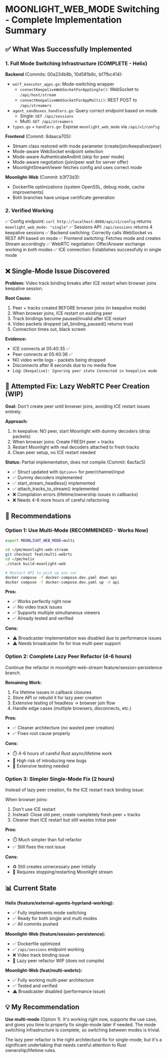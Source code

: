 # MOONLIGHT_WEB_MODE Switching - Complete Implementation Summary

## ✅ What Was Successfully Implemented

### 1. Full Mode Switching Infrastructure (COMPLETE - Helix)

**Backend** (Commits: 00a234b8b, 10d581b9c, bf7fbc414):
- `wolf_executor_apps.go`: Mode-switching wrapper
  - `connectKeepaliveWebSocketForAppSingle()`: WebSocket to `/api/host/stream`
  - `connectKeepaliveWebSocketForAppMulti()`: REST POST to `/api/streamers`
- `agent_sandboxes_handlers.go`: Query correct endpoint based on mode
  - Single: `GET /api/sessions`
  - Multi: `GET /api/streamers`
- `types.go` + `handlers.go`: Expose `moonlight_web_mode` via `/api/v1/config`

**Frontend** (Commit: 8daaca705):
- Stream class restored with mode parameter (create/join/keepalive/peer)
- Mode-aware WebSocket endpoint selection
- Mode-aware AuthenticateAndInit (skip for peer mode)
- Mode-aware negotiation (join/peer wait for server offer)
- MoonlightStreamViewer fetches config and uses correct mode

**Moonlight-Web** (Commit: b3f73d3):
- Dockerfile optimizations (system OpenSSL, debug mode, cache improvements)
- Both branches have unique certificate generation

### 2. Verified Working

✅ Config endpoint: `curl http://localhost:8080/api/v1/config` returns `moonlight_web_mode: "single"`
✅ Sessions API: `/api/sessions` returns 4 keepalive sessions
✅ Backend switching: Correctly calls WebSocket vs REST API based on mode
✅ Frontend switching: Fetches mode and creates Stream accordingly
✅ WebRTC negotiation: Offer/Answer exchange working in both modes
✅ ICE connection: Establishes successfully in single mode

## ❌ Single-Mode Issue Discovered

**Problem:** Video track binding breaks after ICE restart when browser joins keepalive session.

**Root Cause:**
1. Peer + tracks created BEFORE browser joins (in keepalive mode)
2. When browser joins, ICE restart on existing peer
3. Track bindings become paused/invalid after ICE restart
4. Video packets dropped (all_binding_paused() returns true)
5. Connection times out, black screen

**Evidence:**
- ICE connects at 05:40:35 ✅
- Peer connects at 05:40:36 ✅
- NO video write logs - packets being dropped
- Disconnects after 8 seconds due to no media flow
- Log: `[Keepalive]: Ignoring peer state Connected in keepalive mode`

## 🚧 Attempted Fix: Lazy WebRTC Peer Creation (WIP)

**Goal:** Don't create peer until browser joins, avoiding ICE restart issues entirely.

**Approach:**
1. In keepalive: NO peer, start Moonlight with dummy decoders (drop packets)
2. When browser joins: Create FRESH peer + tracks
3. Restart Moonlight with real decoders attached to fresh tracks
4. Clean peer setup, no ICE restart needed

**Status:** Partial implementation, does not compile (Commit: 6acfac5)
- ✅ Struct updated with `Option<>` for peer/channel/input
- ✅ Dummy decoders implemented
- ✅ start_stream_headless() implemented
- ✅ attach_tracks_to_stream() implemented
- ❌ Compilation errors (lifetime/ownership issues in callbacks)
- ❌ Needs 4-6 more hours of careful refactoring

## 🎯 Recommendations

### Option 1: Use Multi-Mode (RECOMMENDED - Works Now)
```bash
export MOONLIGHT_WEB_MODE=multi

cd ~/pm/moonlight-web-stream
git checkout feat/multi-webrtc
cd ~/pm/helix
./stack build-moonlight-web

# Restart API to pick up env var
docker compose -f docker-compose.dev.yaml down api
docker compose -f docker-compose.dev.yaml up -d api
```

**Pros:**
- ✅ Works perfectly right now
- ✅ No video track issues
- ✅ Supports multiple simultaneous viewers
- ✅ Already tested and verified

**Cons:**
- ⚠️ Broadcaster implementation was disabled due to performance issues
- ⚠️ Needs broadcaster fix for true multi-peer support

### Option 2: Complete Lazy Peer Refactor (4-6 hours)
Continue the refactor in moonlight-web-stream feature/session-persistence branch.

**Remaining Work:**
1. Fix lifetime issues in callback closures
2. Store API or rebuild it for lazy peer creation
3. Extensive testing of headless → browser join flow
4. Handle edge cases (multiple browsers, disconnects, etc.)

**Pros:**
- ✅ Cleaner architecture (no wasted peer creation)
- ✅ Fixes root cause properly

**Cons:**
- ⏱️ 4-6 hours of careful Rust async/lifetime work
- 🐛 High risk of introducing new bugs
- 🧪 Extensive testing needed

### Option 3: Simpler Single-Mode Fix (2 hours)
Instead of lazy peer creation, fix the ICE restart track binding issue:

When browser joins:
1. Don't use ICE restart
2. Instead: Close old peer, create completely fresh peer + tracks
3. Cleaner than ICE restart but still wastes initial peer

**Pros:**
- ⏱️ Much simpler than full refactor
- ✅ Still fixes the root issue

**Cons:**
- ♻️ Still creates unnecessary peer initially
- 🔄 Requires stopping/restarting Moonlight stream

## 📊 Current State

**Helix (feature/external-agents-hyprland-working):**
- ✅ Fully implements mode switching
- ✅ Ready for both single and multi modes
- ✅ All commits pushed

**Moonlight-Web (feature/session-persistence):**
- ✅ Dockerfile optimized
- ✅ `/api/sessions` endpoint working
- ❌ Video track binding issue
- 🚧 Lazy peer refactor WIP (does not compile)

**Moonlight-Web (feat/multi-webrtc):**
- ✅ Fully working multi-peer architecture
- ✅ Tested and verified
- ⚠️ Broadcaster disabled (performance issue)

## 💡 My Recommendation

**Use multi-mode** (Option 1). It's working right now, supports the use case, and gives you time to properly fix single-mode later if needed. The mode switching infrastructure is complete, so switching between modes is trivial.

The lazy peer refactor is the right architectural fix for single-mode, but it's a significant undertaking that needs careful attention to Rust ownership/lifetime rules.
